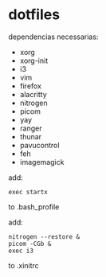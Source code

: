 # dotfiles

dependencias necessarias:
- xorg
- xorg-init
- i3
- vim
- firefox
- alacritty
- nitrogen
- picom
- yay
- ranger
- thunar
- pavucontrol
- feh
- imagemagick

add:
```
exec startx
```
to .bash_profile

add:
```
nitrogen --restore &  
picom -CGb &  
exec i3  
```
to .xinitrc
